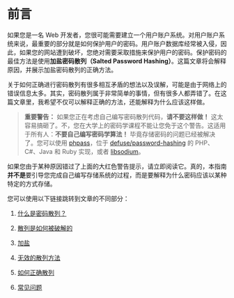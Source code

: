 # 前言

如果您是一名 Web 开发者，您很可能需要建立一个用户账户系统。对用户账户系统来说，最重要的部分就是如何保护用户的密码。用户账户数据库经常被入侵，因此，如果您的网站遭到破坏，您绝对需要采取措施来保护用户的密码。保护密码的最佳方法是使用**加盐密码散列（Salted Password Hashing）**。这篇文章将会解释原因，并展示加盐密码散列的正确方法。

关于如何正确进行密码散列有很多相互矛盾的想法以及误解，可能是由于网络上的错误信息太多。其实，密码散列属于非常简单的事情，但有很多人都弄错了。在这篇文章里，我希望不仅可以解释正确的方法，还能解释为什么应该这样做。

> **重要警告：** 如果您正在考虑自己编写密码散列代码，**请不要这样做！** 这太容易搞砸了。不，您在大学上的密码学课程不能让您免于这个警告。这适用于所有人：**不要自己编写密码学算法！** 毕竟存储密码的问题已经被解决了。您可以使用 [phpass](http://www.openwall.com/phpass/)，位于 [defuse/password-hashing](https://github.com/defuse/password-hashing) 的 PHP、C#、Java 和 Ruby 实现，或者 [libsodium](https://download.libsodium.org/doc/password_hashing/index.html)。

如果您由于某种原因错过了上面的大红色警告提示，请立即阅读它。真的，本指南**并不是**要引导您完成自己编写存储系统的过程，而是要解释为什么密码应该以某种特定的方式存储。

您可以使用以下链接跳转到文章的不同部分：

1. [什么是密码散列？](./ch01.md)

2. [散列是如何被破解的](./ch02.md)

3. [加盐](./ch03.md)

4. [无效的散列方法](./ch04.md)

5. [如何正确散列](./ch05.md)

6. [常见问题](./ch06.md)
